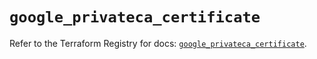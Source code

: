 # `google_privateca_certificate`

Refer to the Terraform Registry for docs: [`google_privateca_certificate`](https://registry.terraform.io/providers/hashicorp/google-beta/6.42.0/docs/resources/google_privateca_certificate).
